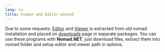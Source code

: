 ```yaml
---
lang: ru
title: Viewer and Editor posted
---
```

Due to some requests. [Editor](/en/old-editor) and [Viewer](/en/old-viewer) is extracted from old nomad installation and placed on [downloads](/en/downloads) page in separate packages. You can use these programs with **Nomad.NET**, just download files, extract them into nomad folder and setup editor and viewer path in options.
